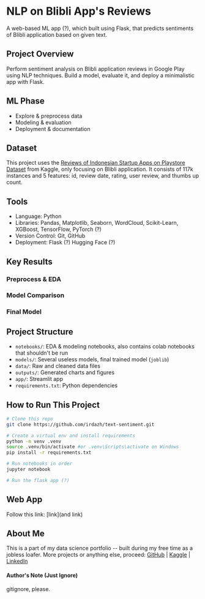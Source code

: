 # NLP on Blibli App's Reviews
A web-based ML app (?), which built using Flask, that predicts sentiments of Blibli application based on given text. 

## Project Overview
Perform sentiment analysis on 
Blibli application reviews in Google Play using NLP techniques. Build a model, evaluate it, and deploy a minimalistic app with Flask.

## ML Phase
- Explore & preprocess data
- Modeling & evaluation
- Deployment & documentation

## Dataset
This project uses the [Reviews of Indonesian Startup Apps on Playstore Dataset](https://www.kaggle.com/datasets/rezkyyayang/reviews-of-indonesian-app-startups-on-playstore?select=blibli.csv) from Kaggle, only focusing on Blibli application. It consists of 117k instances and 5 features: id, review date, rating, user review, and thumbs up count. 

## Tools
- Language: Python
- Libraries: Pandas, Matplotlib, Seaborn, WordCloud, Scikit-Learn, XGBoost, TensorFlow, PyTorch (?)
- Version Control: Git, GitHub
- Deployment: Flask (?) Hugging Face (?)

## Key Results
### Preprocess & EDA

### Model Comparison

### Final Model

## Project Structure
- `notebooks/`: EDA & modeling notebooks, also contains colab notebooks that shouldn't be run
- `models/`: Several useless models, final trained model (`joblib`)
- `data/`: Raw and cleaned data files
- `outputs/`: Generated charts and figures
- `app/`: Streamlit app
- `requirements.txt`: Python dependencies

## How to Run This Project
```bash
# Clone this repo
git clone https://github.com/irdazh/text-sentiment.git

# Create a virtual env and install requirements
python -m venv .venv
source .venv/bin/activate #or .venv\Scripts\activate on Windows
pip install -r requirements.txt 

# Run notebooks in order
jupyter notebook

# Run the flask app (?)
```

## Web App
Follow this link: [link](and link)

<!-- ![Input](assets/input.jpg)  
*Input Page*   

![Predict](assets/predict.jpg)  
*Prediction Result*

![Vizs](assets/viz.jpg)  
*Plot for Visualization*    -->

## About Me
This is a part of my data science portfolio -- 
built during my free time as a jobless loafer. More projects or anything else, proceed:
[GitHub](https://github.com/irdazh) |
[Kaggle](https://www.kaggle.com/irdazh) |
[LinkedIn](https:///www.linkedin.com/in/daud-ma)

#### Author's Note (Just Ignore)
gitignore, please. 
